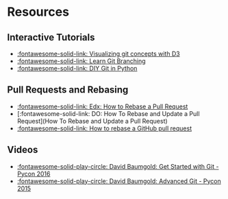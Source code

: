 Resources
===

Interactive Tutorials
---

- [:fontawesome-solid-link: Visualizing git concepts with D3](https://onlywei.github.io/explain-git-with-d3/)
- [:fontawesome-solid-link: Learn Git Branching](https://learngitbranching.js.org/)
- [:fontawesome-solid-link: DIY Git in Python](https://www.leshenko.net/p/ugit/#)

Pull Requests and Rebasing
---

- [:fontawesome-solid-link: Edx: How to Rebase a Pull Request](https://github.com/edx/edx-platform/wiki/How-to-Rebase-a-Pull-Request)
- [:fontawesome-solid-link: DO: How To Rebase and Update a Pull Request](How To Rebase and Update a Pull Request)
- [:fontawesome-solid-link: How to rebase a GitHub pull request](https://anavarre.net/how-to-rebase-a-github-pull-request/)

Videos 
---

- [:fontawesome-solid-play-circle: David Baumgold: Get Started with Git - Pycon
    2016](https://www.youtube.com/watch?v=Qthor07loHM)
- [:fontawesome-solid-play-circle: David Baumgold: Advanced Git - Pycon 2015](https://www.youtube.com/watch?v=4EOZvow1mk4)

